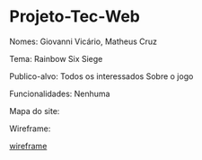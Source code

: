 # Projeto-Tec-Web

Nomes: Giovanni Vicário, Matheus Cruz

Tema: Rainbow Six Siege

Publico-alvo: Todos os interessados Sobre o jogo

Funcionalidades: Nenhuma

Mapa do site:

Wireframe:

[wireframe](URL)
